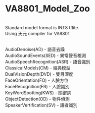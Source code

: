 # VA8801_Model_Zoo
<br>Standard model format is INT8 tflite.
<br>Using 天元 compiler for VA8801

<br>AudioDenoise(AD) - 語音去躁 
<br>AudioSoundEvents(SED) - 異常聲音檢測
<br>AudioSpeechRecognition(ASR) - 語音識別
<br>ClassicalModels(CM) - 經典模型
<br>DualVisionDepth(DVD) - 雙目深度
<br>FaceOrientation(FO) - 人臉方位
<br>FaceRecognition(FR) - 人臉識別
<br>KeyWordSpotting(KWS) - 關鍵詞
<br>ObjectDetection(OD) - 物件偵測
<br>SpeakerVertification(SV) - 語者識別
